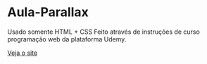 # Aula-Parallax

Usado somente HTML + CSS
Feito através de instruções de curso programação web da plataforma Udemy.

<a href = "https://rodrigoalvesf.github.io/Aula-Parallax/"> Veja o site </a>
